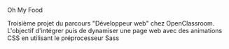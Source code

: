 Oh My Food

Troisième projet du parcours "Développeur web" chez OpenClassroom. 
L'objectif d'intégrer puis de dynamiser une page web avec des animations CSS en utilisant le préprocesseur Sass
